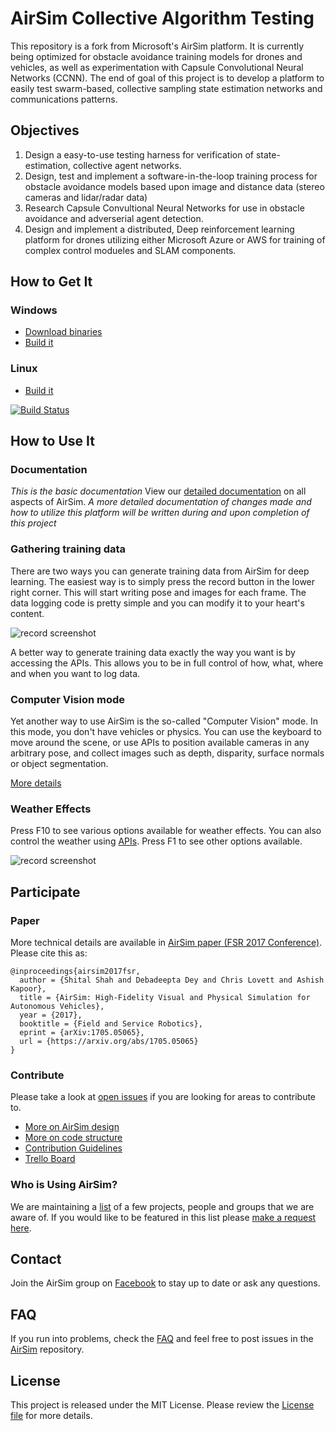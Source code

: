 # AirSim Collective Algorithm Testing
This repository is a fork from Microsoft's AirSim platform. It is currently being optimized for obstacle avoidance training models for drones and vehicles, as well as experimentation with Capsule Convolutional Neural Networks (CCNN). The end of goal of this project is to develop a platform to easily test swarm-based, collective sampling state estimation networks and communications patterns.

## Objectives
1. Design a easy-to-use testing harness for verification of state-estimation, collective agent networks.
2. Design, test and implement a software-in-the-loop training process for obstacle avoidance models based upon image and distance data (stereo cameras and lidar/radar data)
3. Research Capsule Convultional Neural Networks for use in obstacle avoidance and adverserial agent detection.
4. Design and implement a distributed, Deep reinforcement learning platform for drones utilizing either Microsoft Azure or AWS for training of complex control modueles and SLAM components.

## How to Get It

### Windows
* [Download binaries](https://microsoft.github.io/AirSim/docs/use_precompiled)
* [Build it](https://microsoft.github.io/AirSim/docs/build_windows)

### Linux
* [Build it](https://microsoft.github.io/AirSim/docs/build_linux)

[![Build Status](https://travis-ci.org/Microsoft/AirSim.svg?branch=master)](https://travis-ci.org/Microsoft/AirSim)

## How to Use It

### Documentation

*This is the basic documentation*
View our [detailed documentation](https://microsoft.github.io/AirSim/) on all aspects of AirSim.
*A more detailed documentation of changes made and how to utilize this platform will be written during
and upon completion of this project*

### Gathering training data

There are two ways you can generate training data from AirSim for deep learning. The easiest way is to simply press the record button in the lower right corner. This will start writing pose and images for each frame. The data logging code is pretty simple and you can modify it to your heart's content.

![record screenshot](docs/images/record_data.png)

A better way to generate training data exactly the way you want is by accessing the APIs. This allows you to be in full control of how, what, where and when you want to log data. 

### Computer Vision mode

Yet another way to use AirSim is the so-called "Computer Vision" mode. In this mode, you don't have vehicles or physics. You can use the keyboard to move around the scene, or use APIs to position available cameras in any arbitrary pose, and collect images such as depth, disparity, surface normals or object segmentation. 

[More details](https://microsoft.github.io/AirSim/docs/image_apis/)

### Weather Effects

Press F10 to see various options available for weather effects. You can also control the weather using [APIs](https://microsoft.github.io/AirSim/docs/apis#weather-apis). Press F1 to see other options available.

![record screenshot](docs/images/weather_menu.png)

## Participate

### Paper

More technical details are available in [AirSim paper (FSR 2017 Conference)](https://arxiv.org/abs/1705.05065). Please cite this as:
```
@inproceedings{airsim2017fsr,
  author = {Shital Shah and Debadeepta Dey and Chris Lovett and Ashish Kapoor},
  title = {AirSim: High-Fidelity Visual and Physical Simulation for Autonomous Vehicles},
  year = {2017},
  booktitle = {Field and Service Robotics},
  eprint = {arXiv:1705.05065},
  url = {https://arxiv.org/abs/1705.05065}
}
```

### Contribute

Please take a look at [open issues](https://github.com/microsoft/airsim/issues) if you are looking for areas to contribute to.

* [More on AirSim design](https://microsoft.github.io/AirSim/docs/design)
* [More on code structure](https://microsoft.github.io/AirSim/docs/code_structure)
* [Contribution Guidelines](CONTRIBUTING.md)
* [Trello Board](https://trello.com/b/1t2qCeaA/wishlist-by-community-for-community)

### Who is Using AirSim?

We are maintaining a [list](https://microsoft.github.io/AirSim/docs/who_is_using) of a few projects, people and groups that we are aware of. If you would like to be featured in this list please [make a request here](https://github.com/microsoft/airsim/issues).

## Contact

Join the AirSim group on [Facebook](https://www.facebook.com/groups/1225832467530667/) to stay up to date or ask any questions.

## FAQ

If you run into problems, check the [FAQ](https://microsoft.github.io/AirSim/docs/faq) and feel free to post issues in the  [AirSim](https://github.com/Microsoft/AirSim/issues) repository.

## License

This project is released under the MIT License. Please review the [License file](LICENSE) for more details.
